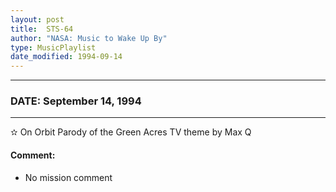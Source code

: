```yaml
---
layout: post
title:  STS-64
author: "NASA: Music to Wake Up By"
type: MusicPlaylist
date_modified: 1994-09-14
---
```


----
### DATE: September 14, 1994
----
✫ On Orbit Parody of the Green Acres TV theme by Max Q

#### Comment:
* No mission comment
